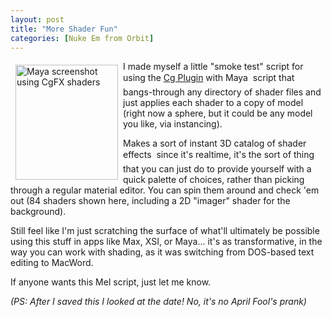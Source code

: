 ```yaml
---
layout: post
title: "More Shader Fun"
categories: [Nuke Em from Orbit]
---
```

<img src="http://www.botzilla.com/bpix/MayaTest2.jpg" align="left" hspace=8 vspace=6 title="Maya screenshot using CgFX shaders" width=164 height=184>I made myself a little "smoke test" script for using the <a href="http://www.cgshaders.org/" target="linkframe">Cg Plugin</a> with Maya &#151; script that bangs-through any directory of shader files and just applies each shader to a copy of model (right now a sphere, but it could be any model you like, via instancing).

Makes a sort of instant 3D catalog of shader effects &#151; since it's realtime, it's the sort of thing that you can just do to provide yourself with a quick palette of choices, rather than picking through a regular material editor. You can spin them around and check 'em out (84 shaders shown here, including a 2D "imager" shader for the background).

Still feel like I'm just scratching the surface of what'll ultimately be possible using this stuff in apps like Max, XSI, or Maya... it's as transformative, in the way you can work with shading, as it was switching from DOS-based text editing to MacWord.

If anyone wants this Mel script, just let me know.

<i>(PS: After I saved this I looked at the date! No, it's no April Fool's prank)</i>


